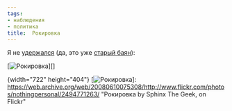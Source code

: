 ```yaml
---
tags:
- наблюдения
- политика
title:  Рокировка
---
```


Я не [удержался][] (да, это уже [старый баян][]):

[![Рокировка][]][]

  [удержался]: https://web.archive.org/web/20080610075308/http://txt.newsru.com/finance/29apr2008/zubkov.html
  [старый баян]: https://web.archive.org/web/20080610075308/http://txt.newsru.com/russia/30jan2008/trio.html
  [Рокировка]: https://web.archive.org/web/20080610075308im_/http://farm4.static.flickr.com/3086/2494771263_64b5689130_o.png
  {width="722" height="404"}
  [![Рокировка][]]: https://web.archive.org/web/20080610075308/http://www.flickr.com/photos/nothingpersonal/2494771263/
    "Рокировка by Sphinx The Geek, on Flickr"
